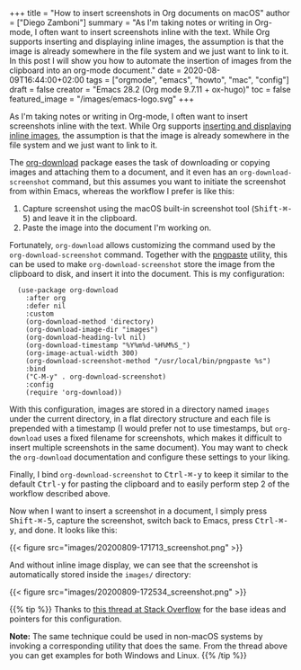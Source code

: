 +++
title = "How to insert screenshots in Org documents on macOS"
author = ["Diego Zamboni"]
summary = "As I'm taking notes or writing in Org-mode, I often want to insert screenshots inline with the text. While Org supports inserting and displaying inline images, the assumption is that the image is already somewhere in the file system and we just want to link to it. In this post I will show you how to automate the insertion of images from the clipboard into an org-mode document."
date = 2020-08-09T16:44:00+02:00
tags = ["orgmode", "emacs", "howto", "mac", "config"]
draft = false
creator = "Emacs 28.2 (Org mode 9.7.11 + ox-hugo)"
toc = false
featured_image = "/images/emacs-logo.svg"
+++

As I'm taking notes or writing in Org-mode, I often want to insert screenshots inline with the text. While Org supports [inserting and displaying inline images](https://orgmode.org/manual/Images.html), the assumption is that the image is already somewhere in the file system and we just want to link to it.

The [org-download](https://github.com/abo-abo/org-download) package eases the task of downloading or copying images and attaching them to a document, and it even has an `org-download-screenshot` command, but this assumes you want to initiate the screenshot from within Emacs, whereas the workflow I prefer is like this:

1.  Capture screenshot using the macOS built-in screenshot tool (<kbd>Shift​-​⌘​-​5</kbd>) and leave it in the clipboard.
2.  Paste the image into the document I'm working on.

Fortunately, `org-download` allows customizing the command used by the `org-download-screenshot` command. Together with the [pngpaste](https://github.com/jcsalterego/pngpaste) utility, this can be used to make `org-download-screenshot` store the image from the clipboard to disk, and insert it into the document. This is my configuration:

```emacs-lisp
  (use-package org-download
    :after org
    :defer nil
    :custom
    (org-download-method 'directory)
    (org-download-image-dir "images")
    (org-download-heading-lvl nil)
    (org-download-timestamp "%Y%m%d-%H%M%S_")
    (org-image-actual-width 300)
    (org-download-screenshot-method "/usr/local/bin/pngpaste %s")
    :bind
    ("C-M-y" . org-download-screenshot)
    :config
    (require 'org-download))
```

With this configuration, images are stored in a directory named `images` under the current directory, in a flat directory structure and each file is prepended with a timestamp (I would prefer not to use timestamps, but `org-download` uses a fixed filename for screenshots, which makes it difficult to insert multiple screenshots in the same document). You may want to check the `org-download` documentation and configure these settings to your liking.

Finally, I bind `org-download-screenshot` to <kbd>Ctrl​-​⌘​-​y</kbd> to keep it similar to the default <kbd>Ctrl​-​y</kbd> for pasting the clipboard and to easily perform step 2 of the workflow described above.

Now when I want to insert a screenshot in a document, I simply press <kbd>Shift​-​⌘​-​5</kbd>, capture the screenshot, switch back to Emacs, press  <kbd>Ctrl​-​⌘​-​y</kbd>, and done. It looks like this:

{{< figure src="images/20200809-171713_screenshot.png" >}}

And without inline image display, we can see that the screenshot is automatically stored inside the `images/` directory:

{{< figure src="images/20200809-172534_screenshot.png" >}}

{{% tip %}}
Thanks to [this thread at Stack Overflow](https://stackoverflow.com/questions/17435995/paste-an-image-on-clipboard-to-emacs-org-mode-file-without-saving-it) for the base ideas and pointers for this configuration.

**Note:** The same technique could be used in non-macOS systems by invoking a corresponding utility that does the same. From the thread above you can get examples for both Windows and Linux.
{{% /tip %}}
